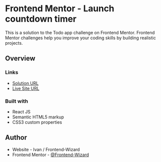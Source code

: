 
# Frontend Mentor - Launch countdown timer

This is a solution to the Todo app challenge on Frontend Mentor. Frontend Mentor challenges help you improve your coding skills by building realistic projects.

## Overview

### Links

- [Solution URL](https://github.com/Frontend-Wizard/Todo-app)
- [Live Site URL](https://frontend-wizard.github.io/Todo-app)

### Built with

- React JS
- Semantic HTML5 markup
- CSS3 custom properties

## Author

- Website - Ivan / Frontend-Wizard
- Frontend Mentor - [@Frontend-Wizard](https://www.frontendmentor.io/profile/Frontend-Wizard)

